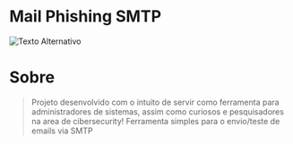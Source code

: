 # Mail Phishing SMTP
![Texto Alternativo](URL_da_Imagem)

# Sobre
> Projeto desenvolvido com o intuito de servir como ferramenta para administradores de sistemas, assim como curiosos e pesquisadores na area de cibersecurity!
> Ferramenta simples para o envio/teste de emails via SMTP 
